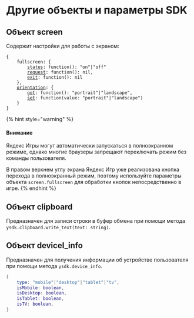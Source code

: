 # Другие объекты и параметры SDK

## **Объект screen**

Содержит настройки для работы с экраном:

<pre class="language-lua"><code class="lang-lua">{
    fullscreen: {
        <a data-footnote-ref href="#user-content-fn-1">status</a>: function(): "on"|"off"
        <a data-footnote-ref href="#user-content-fn-2">request</a>: function(): nil,
        <a data-footnote-ref href="#user-content-fn-3">exit</a>: function(): nil
    },
    <a data-footnote-ref href="#user-content-fn-4">orientation</a>: {
        <a data-footnote-ref href="#user-content-fn-5">get</a>: function(): "portrait"|"landscape",
        <a data-footnote-ref href="#user-content-fn-6">set</a>: function(value: "portrait"|"landscape")
    }
}
</code></pre>

{% hint style="warning" %}
#### Внимание

Яндекс Игры могут автоматически запускаться в полноэкранном режиме, однако многие браузеры запрещают переключать режим без команды пользователя.

В правом верхнем углу экрана Яндекс Игр уже реализована кнопка перехода в полноэкранный режим, поэтому используйте параметры объекта `screen.fullscreen` для обработки кнопок непосредственно в игре.
{% endhint %}

## Объект clipboard

Предназначен для записи строки в буфер обмена при помощи метода `ysdk.clipboard.write_text(text: string)`.

## Объект deviceI\_info

Предназначен для получения информации об устройстве пользователя при помощи метода `ysdk.device_info`.

```lua
{
    type: "mobile"|"desktop"|"tablet"|"tv",
    isMobile: boolean,
    isDesktop: boolean,
    isTablet: boolean,
    isTV: boolean,
}
```

[^1]: Текущее состояние: `"on"` или `"off"`.

[^2]: Запрос перехода в полноэкранный режим.

[^3]: Запрос выхода из полноэкранного режима.

[^4]: Настройки экрана во время игры.

[^5]: Получить текущую ориентацию экрана.

[^6]: Принудительно задать ориентацию экрана.
